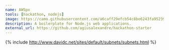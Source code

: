 ```yaml
---
name: AWSpx
tools: [hackathon, nodejs]
image: https://camo.githubusercontent.com/a6caff29efcb54c8be6243fa952397c1a0ad0478/68747470733a2f2f6c68342e676f6f676c6575736572636f6e74656e742e636f6d2f2d5056772d5a554d397656382f557557654835316f7330492f414141414141414144364d2f30496b673776694a6674512f77313238362d683536362d6e6f2f6861636b6174686f6e2d737461727465722d6c6f676f2e6a7067
description: A boilerplate for Node.js web applications.
external_url: https://github.com/agiusalexandre/hackathon-starter
---
```



{% include http://www.davidc.net/sites/default/subnets/subnets.html %}